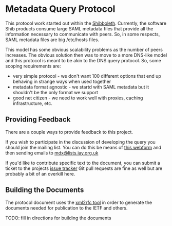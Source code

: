 Metadata Query Protocol
=======================
This protocol work started out within the [Shibboleth](http://shibboleth.net).
Currently, the software Shib products consume large SAML metadata files that
provide all the information necessary to communicate with peers.  So, in some 
respects, SAML metadata files are big /etc/hosts files.

This model has some obvious scalability problems as the number of peers
increases.  The obvious solution then was to move to a more DNS-like model and
this protocol is meant to be akin to the DNS query protocol.  So, some scoping
requirements are:
 * very simple protocol - we don't want 100 different options that end up behaving in strange ways when used together
 * metadata format agnostic - we startd with SAML metadata but it shouldn't be the only format we support
 * good net citizen - we need to work well with proxies, caching infrastructure, etc.

Providing Feedback
------------------
There are a couple ways to provide feedback to this project.

If you wish to participate in the discussion of developing the query you should
join the mailing list.  You can do this be means of [this webform](http://lists.iay.org.uk/listinfo.cgi/mdx-iay.org.uk)
and then sending emails to [mdx@lists.iay.org.uk](mailto:mdx@lists.iay.org.uk)

If you'd like to contribute specific text to the document, you can submit a 
ticket to the projects [issue tracker](https://github.com/lajoie/md-query/issues)
Git pull requests are fine as well but are probably a bit of an overkill here.

Building the Documents
----------------------
The protocol document uses the [xml2rfc tool](http://xml.resource.org/) in
order to generate the documents needed for publication to the IETF and others.

TODO: fill in directions for building the documents
